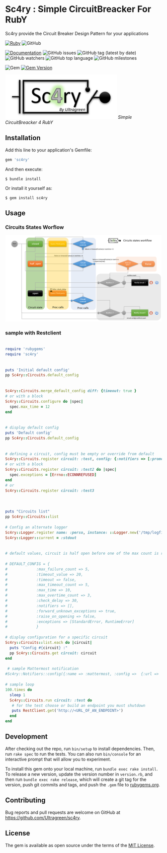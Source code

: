 # Sc4ry : Simple CircuitBreacker For RubY

Sc4ry provide the Circuit Breaker Design Pattern for your applications

[![Ruby](https://github.com/Ultragreen/Sc4ry/workflows/Ruby/badge.svg)](https://github.com/Ultragreen/sc4ry/actions?query=workflow%3ARuby+branch%3Amaster)
![GitHub](https://img.shields.io/github/license/Ultragreen/sc4ry)

[![Documentation](https://img.shields.io/badge/docs-rubydoc.info-brightgreen)](https://rubydoc.info/gems/sc4ry)
![GitHub issues](https://img.shields.io/github/issues/Ultragreen/sc4ry)
![GitHub tag (latest by date)](https://img.shields.io/github/v/tag/Ultragreen/sc4ry)
![GitHub watchers](https://img.shields.io/github/watchers/Ultragreen/sc4ry?style=social)
![GitHub top language](https://img.shields.io/github/languages/top/Ultragreen/sc4ry)
![GitHub milestones](https://img.shields.io/github/milestones/open/Ultragreen/sc4ry)

![Gem](https://img.shields.io/gem/dt/sc4ry)
[![Gem Version](https://badge.fury.io/rb/sc4ry.svg)](https://badge.fury.io/rb/sc4ry)

![Sc4ry logo](assets/images/logo_sc4ry.png) 
_Simple CircuitBreacker 4 RubY_

## Installation

Add this line to your application's Gemfile:

```ruby
gem 'sc4ry'
```

And then execute:

    $ bundle install

Or install it yourself as:

    $ gem install sc4ry

## Usage

### Circuits States Worflow

![Sc4ry workflow](assets/images/sc4ry_workflow.png) 
### sample with Restclient

```ruby

require 'rubygems'
require 'sc4ry'


puts 'Initial default config'
pp Sc4ry::Circuits.default_config


Sc4ry::Circuits.merge_default_config diff: {timeout: true }
# or with a block
Sc4ry::Circuits.configure do |spec|
  spec.max_time = 12
end


# display default config
puts 'Default config'
pp Sc4ry::Circuits.default_config


# defining a circuit, config must be empty or override from default
Sc4ry::Circuits.register circuit: :test, config: {:notifiers => [:prometheus,:mattermost], :exceptions => [Errno::ECONNREFUSED, URI::InvalidURIError] }
# or with a block
Sc4ry::Circuits.register circuit: :test2 do |spec|
  spec.exceptions = [Errno::ECONNREFUSED]
end
# or 
Sc4ry::Circuits.register circuit: :test3



puts "Circuits list"
pp Sc4ry::Circuits::list

# Config an alternate logger
Sc4ry::Logger.register name: :perso, instance: ::Logger.new('/tmp/logfile.log')
Sc4ry::Logger::current = :stdout


# default values, circuit is half open before one of the max count is reached

# DEFAULT_CONFIG = { 
#             :max_failure_count => 5,
#             :timeout_value => 20,
#             :timeout => false,
#             :max_timeout_count => 5,
#             :max_time => 10,
#             :max_overtime_count => 3,
#             :check_delay => 30,
#             :notifiers => [],
#             :forward_unknown_exceptions => true,
#             :raise_on_opening => false,
#             :exceptions => [StandardError, RuntimeError]
#             }

# display configuration for a specific circuit
Sc4ry::Circuits::list.each do |circuit|
  puts "Config #{circuit} :"
  pp Sc4ry::Circuits.get circuit: circuit
end

 # sample Mattermost notification
#Sc4ry::Notifiers::config({:name => :mattermost, :config =>  {:url => 'https://mattermost.mycorp.com', :token => "<TOKEN>"}})

# sample loop
100.times do
  sleep 1
  Sc4ry::Circuits.run circuit: :test do 
   # for the test choose or build an endpoint you must shutdown  
   puts RestClient.get('http://<URL_OF_AN_ENDPOINT>')
  end
end

```

## Development

After checking out the repo, run `bin/setup` to install dependencies. Then, run `rake spec` to run the tests. You can also run `bin/console` for an interactive prompt that will allow you to experiment.

To install this gem onto your local machine, run `bundle exec rake install`. To release a new version, update the version number in `version.rb`, and then run `bundle exec rake release`, which will create a git tag for the version, push git commits and tags, and push the `.gem` file to [rubygems.org](https://rubygems.org).

## Contributing

Bug reports and pull requests are welcome on GitHub at https://github.com/Ultragreen/sc4ry. 

## License

The gem is available as open source under the terms of the [MIT License](https://opensource.org/licenses/MIT).


